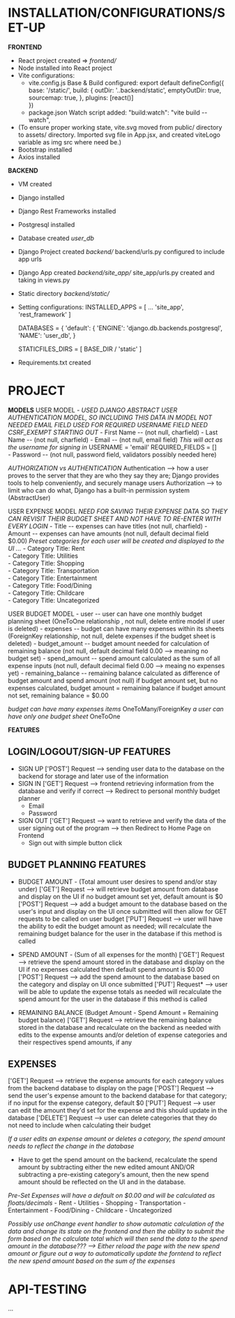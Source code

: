 # INSTALLATION/CONFIGURATIONS/SET-UP

**FRONTEND**
- React project created => *frontend/*
- Node installed into React project
- Vite configurations:
    - vite.config.js
        Base & Build configured:
        export default defineConfig({
            base: '/static/',
            build: {
                outDir: '..backend/static',
                emptyOutDir: true,
                sourcemap: true,
            },
            plugins: [react()]   
        })
    - package.json
        Watch script added:
        "build:watch": "vite build --watch",
- (To ensure proper working state, vite.svg moved from public/ directory to assets/ directory. Imported svg file in App.jsx, and created viteLogo variable as img src where need be.)
- Bootstrap installed
- Axios installed

**BACKEND**
- VM created
- Django installed
- Django Rest Frameworks installed
- Postgresql installed
- Database created *user_db*
- Django Project created *backend/*
    backend/urls.py configured to include app urls
- Django App created *backend/site_app/*
    site_app/urls.py created and taking in views.py
- Static directory *backend/static/*
- Setting configurations:
    INSTALLED_APPS = [
        ...
        'site_app',
        'rest_framework'
    ]

    DATABASES = {
        'default': {
            'ENGINE': 'django.db.backends.postgresql',
            'NAME': 'user_db', 
    }

    STATICFILES_DIRS = [ BASE_DIR / 'static' ]
- Requirements.txt created


# PROJECT
**MODELS**
USER MODEL - 
*USED DJANGO ABSTRACT USER AUTHENTICATION MODEL, SO INCLUDING THIS DATA IN MODEL NOT NEEDED*
*EMAIL FIELD USED FOR REQUIRED USERNAME FIELD*
*NEED CSRF_EXEMPT STARTING OUT*
    - First Name                -- (not null, charfield)
    - Last Name                 -- (not null, charfield)
    - Email                     -- (not null, email field) *This will act as the username for signing in*
        USERNAME = 'email' 
        REQUIRED_FIELDS = []  
    - Password                  -- (not null, password field, validators possibly needed here)

*AUTHORIZATION vs AUTHENTICATION*
Authentication --> how a user proves to the server that they are who they say they are; Django provides tools to help conveniently, and securely manage users
Authorization --> to limit who can do what, Django has a built-in permission system (AbstractUser)

USER EXPENSE MODEL *NEED FOR SAVING THEIR EXPENSE DATA SO THEY CAN REVISIT THEIR BUDGET SHEET AND NOT HAVE TO RE-ENTER WITH EVERY LOGIN*
    - Title             --  expenses can have titles (not null, charfield)
    - Amount            --  expenses can have amounts (not null, default decimal field $0.00)
        *Preset categories for each user will be created and displayed to the UI ...*
        - Category Title: Rent          
        - Category Title: Utilities         
        - Category Title: Shopping          
        - Category Title: Transportation    
        - Category Title: Entertainment     
        - Category Title: Food/Dining       
        - Category Title: Childcare         
        - Category Title: Uncategorized   

USER BUDGET MODEL 
    - user              --  user can have one monthly budget planning sheet (OneToOne relationship , not null, delete entire model if user is deleted)
    - expenses          --  budget can have many expenses within its sheets (ForeignKey relationship, not null, delete expenses if the budget sheet is deleted)
    - budget_amount     --  budget amount needed for calculation of remaining balance (not null, default decimal field 0.00 --> meaning no budget set)
    - spend_amount      --  spend amount calculated as the sum of all expense inputs (not null, default decimal field 0.00 --> meaing no expenses yet) 
    - remaining_balance --  remaining balance calculated as difference of budget amount and spend amount (not null)
                            if budget amount set, but no expenses calculated, budget amount = remaining balance
                            if budget amount not set, remaining balance = $0.00

*budget can have many expenses items* OneToMany/ForeignKey 
*a user can have only one budget sheet* OneToOne


 
**FEATURES**

## LOGIN/LOGOUT/SIGN-UP FEATURES
- SIGN UP ['POST'] Request --> sending user data to the database on the backend for storage and later use of the information
- SIGN IN ['GET'] Request --> frontend retrieving information from the database and verify if correct --> Redirect to personal monthly budget planner
    - Email
    - Password
- SIGN OUT ['GET'] Request --> want to retrieve and verify the data of the user signing out of the program --> then Redirect to Home Page on Frontend
    - Sign out with simple button click

## BUDGET PLANNING FEATURES   
- BUDGET AMOUNT - (Total amount user desires to spend and/or stay under)
['GET'] Request     -->     will retrieve budget amount from database and display on the UI
                            if no budget amount set yet, default amount is $0
['POST'] Request    -->     add a budget amount to the database based on the user's input and display on the UI once submitted
                            will then allow for GET requests to be called on user budget
['PUT'] Request     -->     user will have the ability to edit the budget amount as needed; 
                            will recalculate the remaining budget balance for the user in the database if this method is called

- SPEND AMOUNT - (Sum of all expenses for the month) 
['GET'] Request     -->     retrieve the spend amount stored in the database and display on the UI
                            if no expenses calculated then default spend amount is $0.00
['POST'] Request    -->     add the spend amount to the database based on the category and display on UI once submitted
['PUT'] Request*    -->     user will be able to update the expense totals as needed
                            will recalculate the spend amount for the user in the database if this method is called

- REMAINING BALANCE (Budget Amount - Spend Amount = Remaining budget balance)
['GET'] Request     -->     retrieve the remaining balance stored in the database and 
                            recalculate on the backend as needed with edits to the expense amounts and/or deletion of expense categories and their respectives spend amounts, if any

## EXPENSES 
['GET'] Request     -->     retrieve the expense amounts for each category values from the backend database to display on the page
['POST'] Request    -->     send the user's expense amount to the backend database for that category; if no input for the expense category, default $0
['PUT'] Request     -->     user can edit the amount they'd set for the expense and this should update in the database
['DELETE'] Request  -->     user can delete categories that they do not need to include when calculating their budget

*If a user edits an expense amount or deletes a category, the spend amount needs to reflect the change in the database*
- Have to get the spend amount on the backend, recalculate the spend amount by subtracting either the new edited amount AND/OR subtracting a pre-existing category's amount, 
then the new spend amount should be reflected on the UI and in the database.

*Pre-Set Expenses will have a default on $0.00 and will be calculated as floats/decimals*
    - Rent
    - Utilities
    - Shopping
    - Transportation
    - Entertainment
    - Food/Dining
    - Childcare
    - Uncategorized

*Possibly use onChange event handler to show automatic calculation of the data and change its state on the frontend and then the ability to submit the form based on the calculate total which will then send the data to the spend amount in the database??? --> Either reload the page with the new spend amount or figure out a way to automatically update the forntend to reflect the new spend amount based on the sum of the expenses*

    





# API-TESTING
...